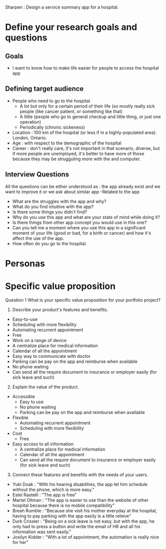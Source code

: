 Sharpen : Design a service summary app for a hospital. 
# Define your research goals and questions
## Goals  
- I want to know how to make life easier for people to access the hospital app

## Defining target audience
- People who need to go to the hospital
  - A lot but only for a certain period of their life (so mostly really sick people (like cancer patient, or something like that)
  - A little (people who go to general checkup and little thing, or just one operation)
  - Periodically (chronic sickeness)
- Location : 100 km of the hospital (or less if in a highly-populated area). London, Ontario.
- Age : with respect to the demographic of the hospital
- Career : don't really care, it's not important in that scenario, diverse, but if more people are unemployed, it's better to have more of those because they may be strugguling more with the and computer.

## Interview Questions
All the questions can be either understood as : the app already exist and we want to improve it or we ask about similar app
-Related to the app
  - What are the struggles with the app and why?
  - What do you find intuitive with the app?
  - Is there some things you didn't find?
  - Why do you use this app and what are your state of mind while doing it? 
  - Is there things from other app concept you would use in this one?
  - Can you tell me a moment where you use this app in a significant moment of your life (good or bad, for a birth or cancer) and how it's affect the use of the app.
- How often do you go to the hospital.

# Personas

# Specific value proposition
Question 1
What is your specific value proposition for your portfolio project? 
1. Describe your product's features and benefits.
  - Easy-to-use 
  - Scheduling with more flexibility
  - Automating recurrent appointment
  - Free
  - Work on a range of device
  - A centralize place for medical information
  - Calendar of all the appointment
  - Easy way to communicate with doctor
  - Parking can be pay on the app and reimburse when available 
  - No phone waiting
  - Can send all the require document to insurance or employer easily (for sick leave and such)
2. Explain the value of the product.
  - Accessible
    - Easy to use
    - No phone waiting
    - Parking can be pay on the app and reimburse when available
  - Flexible
    - Automating recurrent appointment
    - Scheduling with more flexibility
  - Cost
    - Free
  - Easy access to all information
    - A centralize place for medical information
    - Calendar of all the appointment
    - Can send all the require document to insurance or employer easily (for sick leave and such)
3. Connect these features and benefits with the needs of your users.  
  - Yuki Doak  : "With his hearing disabilities, the app let him schedule without the phone, which is more easy."
  - Estel Rastelli : "The app is free"
  - Martel Oltman  : "The app is easier to use than the website of other hospital because there is no mobile compatibility"
  - Breah Rumble : "Because she visit his mother everyday at the hospital, having to pay parking with the app easily is a little relieve"
  - Durk Crissler : "Being on a sick leave is not easy, but with the app, he only had to press a button and write the email of HR and all his information was sent easily."
  - Josilyn Kidder : "With a lot of appointment, the automation is really nice for her"